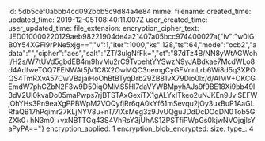 id: 5db5cef0abbb4cd092bbb5c9d84a4e84
mime: 
filename: 
created_time: 
updated_time: 2019-12-05T08:40:11.007Z
user_created_time: 
user_updated_time: 
file_extension: 
encryption_cipher_text: JED010000220129aeb98221904de4a21407a05bcc974400027a{"iv":"w0lGB0Y54XGFi9rPNe5xjg==","v":1,"iter":1000,"ks":128,"ts":64,"mode":"ocb2","adata":"","cipher":"aes","salt":"ZT/3ulgNfFk=","ct":"87dTz4B/NN8yWtAGWohl/H2s/W7tUVd5gbdEB4m9hvMu2rC9TvoehtYYSwzN9yJABdkae7McdWLo8d4AdfweTOQ7FENWAt5jV1C8X2OwMQC3nemgCyGFVnnLrb6Wi8d5q3XPOQS4TmRXvA57CwVBajaiHoOhBtBTyqDrb29ZB81vX79Dio0lx/d/AlMV+OKCGEmdW7phCZbN2F3w9D50iqOMMS5Hl7daVYWBMpyhAJs9f9BE18Xi9bb49I3dV2UI0kvaDo05maPwps7rjBTSTAxGexiTX1gALYxITkeo2uNJKEn9JvlSEFWjOhYHs3Pn9eaXgPPBWpM2VOQyfjRr6qA0kYf61mSevqu2jOy3uxBuP1AaGLRfaQB17hPqimr27KLjNYV8u+nT/7iXsMeg3z9JvUQguJDdDcDOqDN0Tob5GZXk0+hN3m0i+vxNBTTGq43S4VhRsY3jUhAS1ZPSTfiPWpGs0kjwNVOjqjlsYaPyPA=="}
encryption_applied: 1
encryption_blob_encrypted: 
size: 
type_: 4